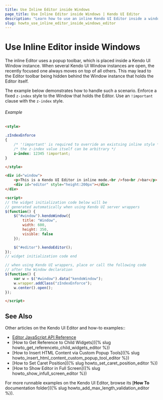 ```yaml
---
title: Use Inline Editor inside Windows
page_title: Use Inline Editor inside Windows | Kendo UI Editor
description: "Learn how to use an inline Kendo UI Editor inside a window."
slug: howto_use_inline_editor_inside_windows_editor
---
```


# Use Inline Editor inside Windows

The inline Editor uses a popup toolbar, which is placed inside a Kendo UI Window instance. When several Kendo UI Window instances are open, the recently focused one always moves on top of all others. This may lead to the Editor toolbar being hidden behind the Window instance that holds the Editor itself.

The example below demonstrates how to handle such a scenario. Enforce a fixed `z-index` style to the Window that holds the Editor. Use an `!important` clause with the `z-index` style.

###### Example

```html
<style>

.zIndexEnforce
{
    /* '!important' is required to override an existsing inline style */
    /* the z-index value itself can be arbitrary */
    z-index: 12345 !important;
}

</style>

<div id="window">
    <p>This is a Kendo UI Editor in inline mode.<br />foo<br />bar</p>
    <div id="editor" style="height:200px"></div>
</div>

<script>
// the widget initialization code below will be
// generated automatically when using Kendo UI server wrappers
$(function() {
    $("#window").kendoWindow({
        title: "Window",
        width: 600,
        height: 350,
        visible: false
    });

    $("#editor").kendoEditor();
});
// widget initialization code end

// when using Kendo UI wrappers, place or call the following code
// after the Window declaration
$(function() {
    var w = $("#window").data("kendoWindow");
    w.wrapper.addClass("zIndexEnforce");
    w.center().open();
});

</script>

```

## See Also

Other articles on the Kendo UI Editor and how-to examples::

* [Editor JavaScript API Reference](/api/javascript/ui/editor)
* [How to Get Reference to Child Widgets]({% slug howto_get_referenceto_child_widgets_editor %})
* [How to Insert HTML Content via Custom Popup Tools]({% slug howto_insert_html_content_custom_popup_tool_editor %})
* [How to Set Caret Position]({% slug howto_set_caret_position_editor %})
* [How to Show Editor in Full Screen]({% slug howto_show_infull_screen_editor %})

For more runnable examples on the Kendo UI Editor, browse its [**How To** documentation folder]({% slug howto_add_max_length_validation_editor %}).
